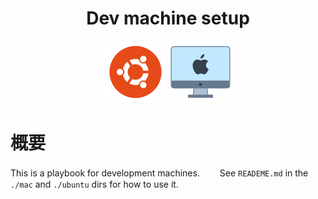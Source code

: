 <h1 align="center">Dev machine setup</h1>
<p align="center"><img src="./docs/ubuntu.png" alt="Systems"> <img src="./docs/mac.png" alt="Systems"></p>

# 概要
This is a playbook for development machines.　　
See `READEME.md` in the `./mac` and `./ubuntu` dirs for how to use it.
